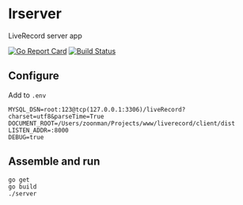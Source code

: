 # lrserver
LiveRecord server app

[![Go Report Card](https://goreportcard.com/badge/github.com/liverecord/server)](https://goreportcard.com/report/github.com/liverecord/server)
[![Build Status](https://travis-ci.org/liverecord/server.svg?branch=master)](https://travis-ci.org/liverecord/server)

## Configure

Add to `.env`
```
MYSQL_DSN=root:123@tcp(127.0.0.1:3306)/liveRecord?charset=utf8&parseTime=True
DOCUMENT_ROOT=/Users/zoonman/Projects/www/liverecord/client/dist
LISTEN_ADDR=:8000
DEBUG=true
```

## Assemble and run
```
go get
go build
./server
```